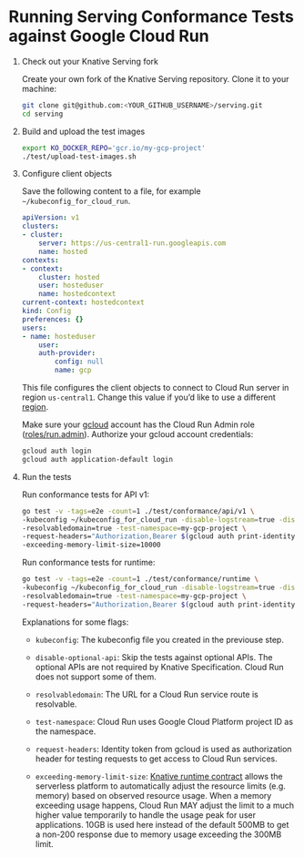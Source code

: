 # Running Serving Conformance Tests against Google Cloud Run

1. Check out your Knative Serving fork

    Create your own fork of the Knative Serving repository. Clone it to your machine:

    ```sh
    git clone git@github.com:<YOUR_GITHUB_USERNAME>/serving.git
    cd serving
    ```

1. Build and upload the test images

    ```sh
    export KO_DOCKER_REPO='gcr.io/my-gcp-project'
    ./test/upload-test-images.sh
    ```

1. Configure client objects

    Save the following content to a file, for example `~/kubeconfig_for_cloud_run`.

    ```yaml
    apiVersion: v1
    clusters:
    - cluster:
        server: https://us-central1-run.googleapis.com
        name: hosted
    contexts:
    - context:
        cluster: hosted
        user: hosteduser
        name: hostedcontext
    current-context: hostedcontext
    kind: Config
    preferences: {}
    users:
    - name: hosteduser
        user:
        auth-provider:
            config: null
            name: gcp
    ```

    This file configures the client objects to connect to Cloud Run server in region `us-central1`.
    Change this value if you’d like to use a different [region](https://cloud.google.com/run/docs/locations).

    Make sure your [gcloud](https://cloud.google.com/sdk/docs/install) account has the Cloud Run
    Admin role ([roles/run.admin](https://cloud.google.com/run/docs/reference/iam/roles)).
    Authorize your gcloud account credentials:

    ```sh
    gcloud auth login
    gcloud auth application-default login
    ```

1. Run the tests

    Run conformance tests for API v1:

    ```sh
    go test -v -tags=e2e -count=1 ./test/conformance/api/v1 \
    -kubeconfig ~/kubeconfig_for_cloud_run -disable-logstream=true -disable-optional-api=true \
    -resolvabledomain=true -test-namespace=my-gcp-project \
    -request-headers="Authorization,Bearer $(gcloud auth print-identity-token)" \
    -exceeding-memory-limit-size=10000
    ```

    Run conformance tests for runtime:

    ```sh
    go test -v -tags=e2e -count=1 ./test/conformance/runtime \
    -kubeconfig ~/kubeconfig_for_cloud_run -disable-logstream=true -disable-optional-api=true \
    -resolvabledomain=true -test-namespace=my-gcp-project \
    -request-headers="Authorization,Bearer $(gcloud auth print-identity-token)"
    ```

    Explanations for some flags:

    - `kubeconfig`: The kubeconfig file you created in the previouse step.

    - `disable-optional-api`: Skip the tests against optional APIs. The optional APIs are not required
    by Knative Specification. Cloud Run does not support some of them.

    - `resolvabledomain`: The URL for a Cloud Run service route is resolvable.

    - `test-namespace`: Cloud Run uses Google Cloud Platform project ID as the namespace.

    - `request-headers`: Identity token from gcloud is used as authorization header for testing requests to get access to Cloud Run services.

    - `exceeding-memory-limit-size`: [Knative runtime contract](https://github.com/knative/specs/blob/main/specs/serving/runtime-contract.md#memory-and-cpu-limits)
      allows the serverless platform to automatically adjust the resource limits (e.g. memory) based on
      observed resource usage. When a memory exceeding usage happens, Cloud Run MAY adjust the limit
      to a much higher value temporarily to handle the usage peak for user applications. 10GB is used here
      instead of the default 500MB to get a non-200 response due to memory usage exceeding the 300MB limit.
